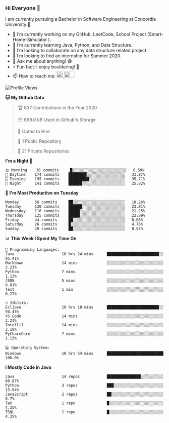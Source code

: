 ### Hi Everyone 👋
I am currently pursuing a Bachelor in Software Engineering at Concordia University.🏫

- 🔭 I’m currently working on my GitHub, LeetCode, School Project (Smart-Home-Simulator ).
- 🌱 I’m currently learning Java, Python, and Data Structure.
- 👯 I’m looking to collaborate on any data structure related project.
- 🤔 I’m looking to find an internship for Summer 2020.
- 💬 Ask me about anything! 😄
- ⚡ Fun fact: I enjoy bouldering! 🧗‍
- 📫 How to reach me: <a href="https://www.linkedin.com/in/siu-tong-ye/" target="_blank"> <img width="20px" width="32" src="https://cdn.jsdelivr.net/npm/simple-icons@v3/icons/linkedin.svg" /> </a> <a href="mailto:SiuTongYe@gmail.com" target="_blank"> <img height="20" width="32" src="https://cdn.jsdelivr.net/npm/simple-icons@v3/icons/gmail.svg" /> </a>

<!--START_SECTION:waka-->
![Profile Views](http://img.shields.io/badge/Profile%20Views-47-blue)

**🐱 My Github Data** 

> 🏆 637 Contributions in the Year 2020
 > 
> 📦 699.0 kB Used in Github's Storage 
 > 
> 💼 Opted to Hire
 > 
> 📜 1 Public Repository 
 > 
> 🔑 21 Private Repositories 

**I'm a Night 🦉** 

```text
🌞 Morning    36 commits     █░░░░░░░░░░░░░░░░░░░░░░░░   6.59% 
🌆 Daytime    174 commits    ████████░░░░░░░░░░░░░░░░░   31.87% 
🌃 Evening    195 commits    █████████░░░░░░░░░░░░░░░░   35.71% 
🌙 Night      141 commits    ██████░░░░░░░░░░░░░░░░░░░   25.82%

```
📅 **I'm Most Productive on Tuesday** 

```text
Monday       56 commits     ██░░░░░░░░░░░░░░░░░░░░░░░   10.26% 
Tuesday      130 commits    ██████░░░░░░░░░░░░░░░░░░░   23.81% 
Wednesday    116 commits    █████░░░░░░░░░░░░░░░░░░░░   21.25% 
Thursday     125 commits    █████░░░░░░░░░░░░░░░░░░░░   22.89% 
Friday       44 commits     ██░░░░░░░░░░░░░░░░░░░░░░░   8.06% 
Saturday     26 commits     █░░░░░░░░░░░░░░░░░░░░░░░░   4.76% 
Sunday       49 commits     ██░░░░░░░░░░░░░░░░░░░░░░░   8.97%

```


📊 **This Week I Spent My Time On** 

```text
💬 Programming Languages: 
Java                     10 hrs 24 mins      ███████████████████████░░   95.41% 
Markdown                 14 mins             ░░░░░░░░░░░░░░░░░░░░░░░░░   2.23% 
Python                   7 mins              ░░░░░░░░░░░░░░░░░░░░░░░░░   1.13% 
JSON                     5 mins              ░░░░░░░░░░░░░░░░░░░░░░░░░   0.81% 
Text                     1 min               ░░░░░░░░░░░░░░░░░░░░░░░░░   0.27%

🔥 Editors: 
Eclipse                  10 hrs 18 mins      ███████████████████████░░   94.45% 
VS Code                  14 mins             ░░░░░░░░░░░░░░░░░░░░░░░░░   2.23% 
IntelliJ                 14 mins             ░░░░░░░░░░░░░░░░░░░░░░░░░   2.18% 
PyCharmCore              7 mins              ░░░░░░░░░░░░░░░░░░░░░░░░░   1.13%

💻 Operating System: 
Windows                  10 hrs 54 mins      █████████████████████████   100.0%

```

**I Mostly Code in Java** 

```text
Java                     14 repos            ███████████████░░░░░░░░░░   60.87% 
Python                   3 repos             ███░░░░░░░░░░░░░░░░░░░░░░   13.04% 
JavaScript               2 repos             ██░░░░░░░░░░░░░░░░░░░░░░░   8.7% 
TeX                      1 repo              █░░░░░░░░░░░░░░░░░░░░░░░░   4.35% 
TSQL                     1 repo              █░░░░░░░░░░░░░░░░░░░░░░░░   4.35%

```



<!--END_SECTION:waka-->
